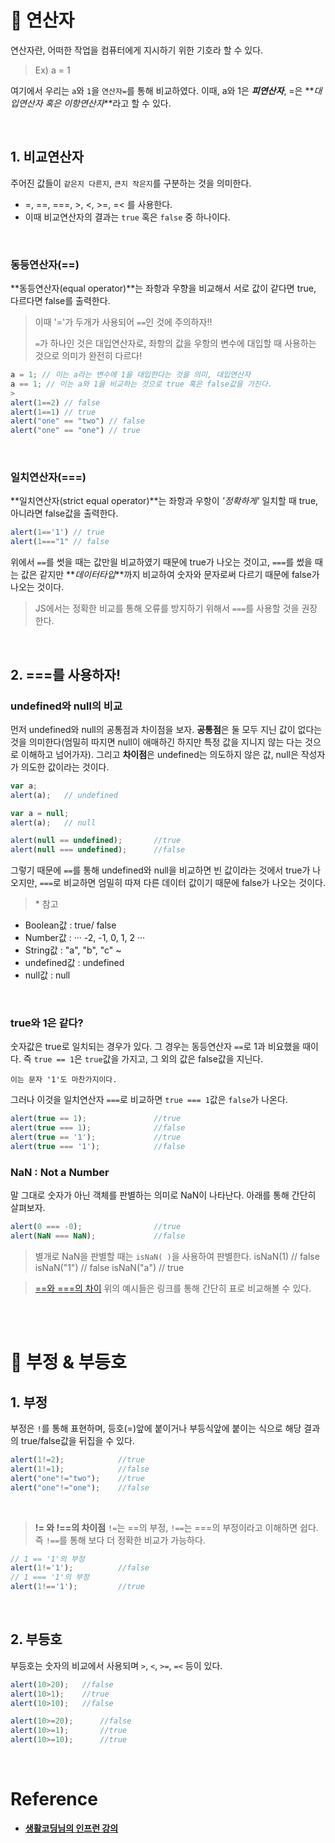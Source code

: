 # 📌 연산자

연산자란, 어떠한 작업을 컴퓨터에게 지시하기 위한 기호라 할 수 있다.
> Ex) a = 1

여기에서 우리는 `a`와 `1`을 `연산자=`를 통해 비교하였다.
이때, a와 1은 **_피연산자_**, =은 **_대입연산자 혹은 이항연산자_**라고 할 수 있다.

<br/>

## 1. 비교연산자

주어진 값들이 `같은지 다른지`, `큰지 작은지`를 구분하는 것을 의미한다.

- =, ==, ===, >, <, >=, =< 를 사용한다.
- 이때 비교연산자의 결과는 `true` 혹은 `false` 중 하나이다.

<br/>

### 동등연산자(==)

**동등연산자(equal operator)**는 좌항과 우향을 비교해서 서로 값이 같다면 true, 다르다면 false를 출력한다.

> 이때 '='가 두개가 사용되어 `==`인 것에 주의하자!!
>
> `=`가 하나인 것은 대입연산자로, 좌항의 값을 우항의 변수에 대입할 때 사용하는 것으로 의미가 완전히 다르다!
```javascript
a = 1; // 이는 a라는 변수에 1을 대입한다는 것을 의미, 대입연산자
a == 1; // 이는 a와 1을 비교하는 것으로 true 혹은 false값을 가진다.
>
alert(1==2) // false
alert(1==1) // true
alert("one" == "two") // false
alert("one" == "one") // true
```

<br/>

### 일치연산자(===)

**일치연산자(strict equal operator)**는 좌항과 우항이 _'정확하게'_ 일치할 때 true, 아니라면 false값을 출력한다.

```javascript
alert(1=='1') // true
alert(1==="1" // false
```

위에서 `==`를 썻을 때는 값만읠 비교하였기 때문에 true가 나오는 것이고, `===`를 썼을 때는 값은 같지만 **_데이터타입_**까지 비교하여 숫자와 문자로써 다르기 때문에 false가 나오는 것이다.

>JS에서는 정확한 비교를 통해 오류를 방지하기 위해서 `===`를 사용할 것을 권장한다.

<br/>

## 2. ===를 사용하자!

### undefined와 null의 비교
먼저 undefined와 null의 공통점과 차이점을 보자.
**공통점**은 둘 모두 지닌 값이 없다는 것을 의미한다(엄밀히 따지면 null이 애매하긴 하지만 특정 값을 지니지 않는 다는 것으로 이해하고 넘어가자).
그리고 **차이점**은 undefined는 의도하지 않은 값, null은 작성자가 의도한 값이라는 것이다.

```javascript
var a;
alert(a);	// undefined

var a = null;
alert(a);	// null

alert(null == undefined);       //true
alert(null === undefined);      //false
```

그렇기 때문에 `==`를 통해 undefined와 null을 비교하면 빈 값이라는 것에서 true가 나오지만, `===`로 비교하면 엄밀히 따져 다른 데이터 값이기 때문에 false가 나오는 것이다.


> \* 참고
- Boolean값 : true/ false
- Number값 : ··· -2, -1, 0, 1, 2 ···
- String값 : "a", "b", "c" ~
- undefined값 : undefined
- null값 : null

<br/>

### true와 1은 같다?

숫자값은 true로 일치되는 경우가 있다. 그 경우는 동등연산자 `==`로 1과 비요했을 때이다.
즉 `true == 1`은 `true`값을 가지고, 그 외의 값은 false값을 지닌다.

	이는 문자 '1'도 마찬가지이다.

그러나 이것을 일치연산자 `===`로 비교하면 `true === 1`값은 `false`가 나온다.

```javascript
alert(true == 1);               //true
alert(true === 1);              //false
alert(true == '1');             //true
alert(true === '1');            //false
```

### NaN : Not a Number

말 그대로 숫자가 아닌 객체를 판별하는 의미로 NaN이 나타난다. 아래를 통해 간단히 살펴보자.

```javascript
alert(0 === -0);                //true
alert(NaN === NaN);             //false
```

> 별개로 NaN을 판별할 때는 `isNaN( )`을 사용하여 판별한다.
isNaN(1)  // false
isNaN("1")	// false
isNaN("a")  // true

> [==와 ===의 차이](http://dorey.github.io/JavaScript-Equality-Table/)
위의 예시들은 링크를 통해 간단히 표로 비교해볼 수 있다. 

<br/>
<br/>

# 📌 부정 & 부등호
## 1. 부정

부정은 `!`를 통해 표현하며, 등호(=)앞에 붙이거나 부등식앞에 붙이는 식으로 해당 결과의 true/false값을 뒤집을 수 있다.

```javascript
alert(1!=2);            //true
alert(1!=1);            //false
alert("one"!="two");    //true
alert("one"!="one");    //false
```

<br/>

> **!= 와 !==의 차이점**
`!=`는 ==의 부정, `!==`는 ===의 부정이라고 이해하면 쉽다.
즉 `!==`를 통해 보다 더 정확한 비교가 가능하다.
>
```javascript
// 1 == '1'의 부정
alert(1!='1');       	//false
// 1 === '1'의 부정
alert(1!=='1');         //true
```

<br/>

## 2. 부등호

부등호는 숫자의 비교에서 사용되며 `>`, `<`, `>=`, `=<` 등이 있다.

```javascript
alert(10>20);   //false
alert(10>1);    //true
alert(10>10);   //false

alert(10>=20);      //false
alert(10>=1);       //true
alert(10>=10);      //true
```

<br/>

# Reference

- **[생활코딩님의 인프런 강의](https://www.inflearn.com/course/%EC%A7%80%EB%B0%94%EC%8A%A4%ED%81%AC%EB%A6%BD%ED%8A%B8-%EC%96%B8%EC%96%B4-%EA%B8%B0%EB%B3%B8)**
